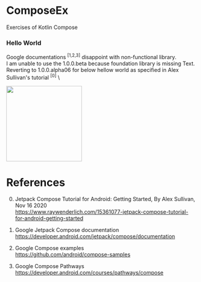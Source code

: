 # ComposeEx
Exercises of Kotlin Compose

### Hello World
Google documentations <sup>[1,2,3]</sup> disappoint with non-functional library. \
I am unable to use the 1.0.0.beta because foundation library is missing Text. \
Reverting to 1.0.0.alpha06 for below hellow world as specified in Alex Sullivan's tutorial <sup>[0]</sup> \

<img width="200" src="https://user-images.githubusercontent.com/1282659/110254952-018f8f80-7f57-11eb-8029-22bdf0545c2f.png">


# References

0. Jetpack Compose Tutorial for Android: Getting Started, By Alex Sullivan, Nov 16 2020 \
https://www.raywenderlich.com/15361077-jetpack-compose-tutorial-for-android-getting-started

1. Google Jetpack Compose documentation \
https://developer.android.com/jetpack/compose/documentation

2. Google Compose examples \
https://github.com/android/compose-samples

3. Google Compose Pathways \
https://developer.android.com/courses/pathways/compose
